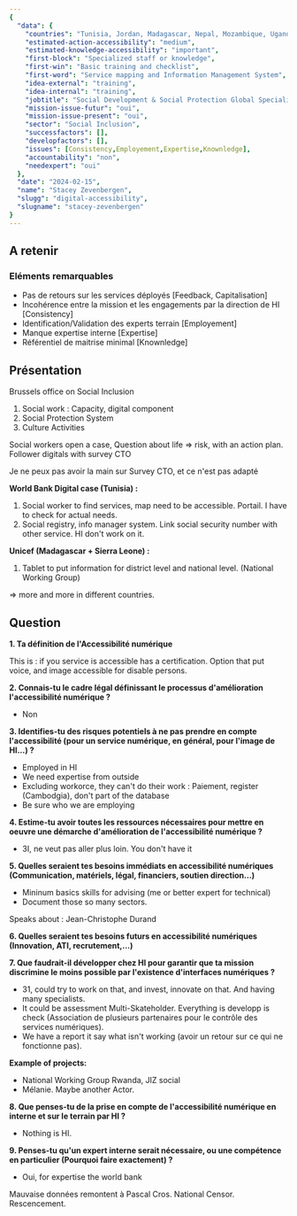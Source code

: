 ```yaml
---
{
  "data": {
    "countries": "Tunisia, Jordan, Madagascar, Nepal, Mozambique, Uganda, Rwanda, Kenya, DR Congo, Lao PDR",
    "estimated-action-accessibility": "medium",
    "estimated-knowledge-accessibility": "important",
    "first-block": "Specialized staff or knowledge",
    "first-win": "Basic training and checklist",
    "first-word": "Service mapping and Information Management System",
    "idea-external": "training",
    "idea-internal": "training",
    "jobtitle": "Social Development & Social Protection Global Specialist",
    "mission-issue-futur": "oui",
    "mission-issue-present": "oui",
    "sector": "Social Inclusion",
    "successfactors": [],
    "developfactors": [],
    "issues": [Consistency,Employement,Expertise,Knownledge],
    "accountability": "non",
    "needexpert": "oui"
  },
  "date": "2024-02-15",
  "name": "Stacey Zevenbergen",
  "slugg": "digital-accessibility",
  "slugname": "stacey-zevenbergen"
}
---
```


## A retenir

### Eléments remarquables
 
 - Pas de retours sur les services déployés [Feedback, Capitalisation]
 - Incohérence entre la mission et les engagements par la direction de HI [Consistency]
 - Identification/Validation des experts terrain [Employement]
 - Manque expertise interne [Expertise]
 - Référentiel de maitrise minimal [Knownledge]

## Présentation

Brussels office on Social Inclusion

 1. Social work : Capacity, digital component
 2. Social Protection System
 3. Culture Activities

Social workers open a case, Question about life => risk, with an action plan. 
Follower digitals with survey CTO

Je ne peux pas avoir la main sur Survey CTO, et ce n'est pas adapté

**World Bank Digital case (Tunisia) :** 

  1. Social worker to find services, map need to be accessible. Portail. I have to check for actual needs.
  2. Social registry, info manager system. Link social security number with other service. HI don't work on it.

**Unicef (Madagascar + Sierra Leone) :**

 1. Tablet to put information for district level and national level. (National Working Group)
 
=> more and more in different countries.


## Question

**1. Ta définition de l'Accessibilité numérique**

This is : if you service is accessible has a certification. Option that put voice, and image accessible for disable persons.

**2. Connais-tu le cadre légal définissant le processus d'amélioration l'accessibilité numérique ?**

 - Non

**3. Identifies-tu des risques potentiels à ne pas prendre en compte l'accessibilité (pour un service numérique, en général, pour l'image de HI...) ?**
 
 - Employed in HI
 - We need expertise from outside
 - Excluding workorce, they can't do their work : Paiement, register (Cambodgia), don't part of the database
 - Be sure who we are employing

**4. Estime-tu avoir toutes les ressources nécessaires pour mettre en oeuvre une démarche d'amélioration de l'accessibilité numérique ?**

 - 3I, ne veut pas aller plus loin. You don't have it

**5. Quelles seraient tes besoins immédiats en accessibilité numériques (Communication, matériels, légal, financiers, soutien direction...)**
 
 - Mininum basics skills for advising (me or better expert for technical) 
 - Document those so many sectors. 

Speaks about : Jean-Christophe Durand

**6. Quelles seraient tes besoins futurs en accessibilité numériques (Innovation, ATI, recrutement,...)**

**7. Que faudrait-il développer chez HI pour garantir que ta mission discrimine le moins possible par l'existence d'interfaces numériques ?**


 - 31, could try to work on that, and invest, innovate on that. And having many specialists.
 - It could be assessment Multi-Skateholder. Everything is developp is check (Association de plusieurs partenaires pour le contrôle des services numériques).
 - We have a report it say what isn't working (avoir un retour sur ce qui ne fonctionne pas).

**Example of projects:**

 - National Working Group Rwanda, JIZ social  
 - Mélanie. Maybe another Actor.


**8. Que penses-tu de la prise en compte de l'accessibilité numérique en interne et sur le terrain par HI ?**

 - Nothing is HI. 

**9. Penses-tu qu'un expert interne serait nécessaire, ou une compétence en particulier (Pourquoi faire exactement) ?**

 - Oui, for expertise the world bank 

Mauvaise données remontent à Pascal Cros. National Censor. Rescencement. 